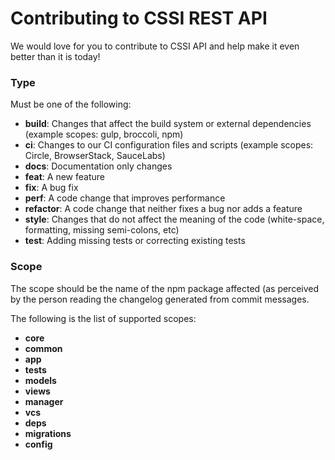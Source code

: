# Contributing to CSSI REST API

We would love for you to contribute to CSSI API and help make it even better than it is
today!

### Type

Must be one of the following:

- **build**: Changes that affect the build system or external dependencies (example scopes: gulp, broccoli, npm)
- **ci**: Changes to our CI configuration files and scripts (example scopes: Circle, BrowserStack, SauceLabs)
- **docs**: Documentation only changes
- **feat**: A new feature
- **fix**: A bug fix
- **perf**: A code change that improves performance
- **refactor**: A code change that neither fixes a bug nor adds a feature
- **style**: Changes that do not affect the meaning of the code (white-space, formatting, missing semi-colons, etc)
- **test**: Adding missing tests or correcting existing tests

### Scope

The scope should be the name of the npm package affected (as perceived by the person reading the changelog generated from commit messages.

The following is the list of supported scopes:

  - **core**
  - **common**
  - **app**
  - **tests**
  - **models**
  - **views**
  - **manager**
  - **vcs**
  - **deps**
  - **migrations**
  - **config**
